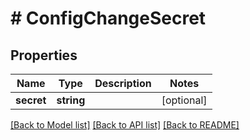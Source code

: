 # # ConfigChangeSecret

## Properties

Name | Type | Description | Notes
------------ | ------------- | ------------- | -------------
**secret** | **string** |  | [optional]

[[Back to Model list]](../../README.md#models) [[Back to API list]](../../README.md#endpoints) [[Back to README]](../../README.md)
